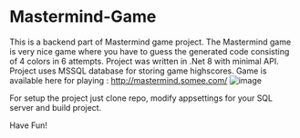 # Mastermind-Game

This is a backend part of Mastermind game project. The Mastermind game is very nice game where you have to guess the generated code consisting of 4 colors in 6 attempts. 
Project was written in .Net 8 with minimal API. Project uses MSSQL database for storing game highscores. 
Game is available here for playing : http://mastermind.somee.com/
![image](https://github.com/user-attachments/assets/d88ecf53-92c7-4b3a-a5bb-5c34c6528873)

For setup the project just clone repo, modify appsettings for your SQL server and build project.

Have Fun!


